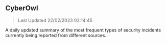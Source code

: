 ## CyberOwl 
> Last Updated 22/02/2023 02:14:45 


A daily updated summary of the most frequent types of security incidents currently being reported from different sources.

